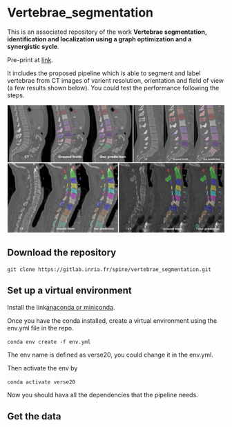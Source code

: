 # Vertebrae_segmentation

This is an associated repository of the work **Vertebrae segmentation, identification and localization using a graph optimization and a synergistic sycle**.

Pre-print at [link]().

It includes the proposed pipeline which is able to segment and label vertebrae from CT images of varient resolution, orientation and field of view (a few results shown below). You could test the performance following the steps.  

![visu](visu.png)

## Download the repository

``
git clone https://gitlab.inria.fr/spine/vertebrae_segmentation.git
``

## Set up a virtual environment

Install the link[anaconda or miniconda](https://docs.anaconda.com/anaconda/install/index.html).

Once you have the conda installed, create a virtual environment using the env.yml file in the repo.

``
conda env create -f env.yml
``

The env name is defined as verse20, you could change it in the env.yml.

Then activate the env by

``
conda activate verse20
``

Now you should hava all the dependencies that the pipeline needs.

## Get the data
